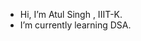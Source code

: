 -  Hi, I’m Atul Singh , IIIT-K.
- I’m currently learning DSA.

<!---
atulsingh-IIITK/atulsingh-IIITK is a ✨ special ✨ repository because its `README.md` (this file) appears on your GitHub profile.
You can click the Preview link to take a look at your changes.
--->
